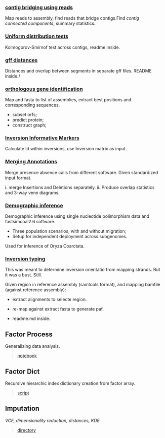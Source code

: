 
### [contig bridging using reads](bridge_contigs/)

Map reads to assembly, find reads that bridge contigs.Find *contig connected components*; summary statistics.

### [Uniform distribution tests](Distribution/)

Kolmogorov-Smirnof test across contigs, readme inside. 

### [gff distances](gff_distances/)

Distances and overlap between segments in separate gff files. README inside./ 

### [orthologous gene identification](GeneXtract_v1/)

Map and fasta to list of assemblies, extract best positions and corresponding sequences, 
- subset orfs; 
- predict protein;
- construct graph; 

### [Inversion Informative Markers](IIMs/)

Calculate ld within inversions, use Inversion matrix as input. 


### [Merging Annotations](merge_PAVs/)

Merge presence absence calls from different software. Given standardized input format. 

i. merge Insertions and Deletions separately.
ii. Produce overlap statistics and 3-way venn diagrams.

### [Demographic inference](Ocoarcata_demography/)

Demographic inference using single nucleotide polimorphism data and fastsimcoal2.6 software.

- Three population scenarios, with and without migration;
- Setup for independent deployment across subgenomes.

Used for inference of Oryza Coarctata.


### [Inversion typing](INVtype/)

This was meant to determine inversion orientatio from mapping strands. But it was a bust. Still.

Given region in reference assembly (samtools format), and mapping bamfile (against reference assembly):
- extract alignments to selecte region.
- re-map against extract fasta to generate paf.

- readme.md inside. 


## Factor Process

Generalizing data analysis.

>  [notebook](https://nbviewer.jupyter.org/github/SantosJGND/Tools_II/blob/master/Factor_process/Factor_walk.ipynb)

## Factor Dict

Recursive hierarchic index dictionary creation from factor array.

> [script](Factor_dict/factor_dict.py)

## Imputation

_VCF, dimensionality reduction, distances, KDE_

> [directory](https://github.com/SantosJGND/Tools_II/tree/master/Imputation)








